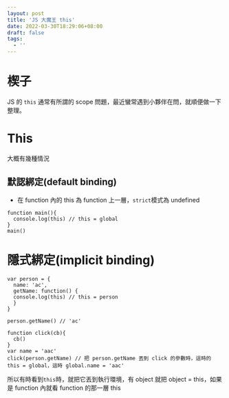 ```yaml
---
layout: post
title: 'JS 大魔王 this'
date: 2022-03-30T18:29:06+08:00
draft: false
tags:
  - ''
---
```


# 楔子

JS 的 `this` 通常有所謂的 scope 問題，最近蠻常遇到小夥伴在問，就順便做一下整理。

# This

大概有幾種情況

## 默認綁定(default binding)

- 在 function 內的 this 為 function 上一層，`strict`模式為 undefined

```
function main(){
  console.log(this) // this = global
}
main()
```

# 隱式綁定(implicit binding)

```
var person = {
  name: 'ac',
  getName: function() {
  console.log(this) // this = person
  }
}

person.getName() // 'ac'

function click(cb){
  cb()
}
var name = 'aac'
click(person.getName) // 把 person.getName 丟到 click 的參數時，這時的 this = global，這時 global.name = 'aac'

```

所以有時看到`this`時，就把它丟到執行環境，有 object 就把 object = this，如果是 function 內就看 function 的那一層 this